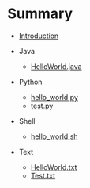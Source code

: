 # Summary

- [Introduction](README.md)

- Java
    - [HelloWorld.java](Java/HelloWorld.md)

- Python
    - [hello_world.py](Python/hello_world.md)
    - [test.py](Python/test.md)

- Shell
    - [hello_world.sh](Shell/hello_world.md)

- Text
    - [HelloWorld.txt](Text/HelloWorld.md)
    - [Test.txt](Text/Test.md)
